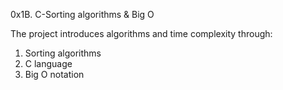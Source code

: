 0x1B. C-Sorting algorithms & Big O

The project introduces algorithms and time complexity
through:
1. Sorting algorithms
2. C language
3. Big O notation

